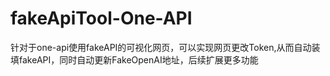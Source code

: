 # fakeApiTool-One-API
 针对于one-api使用fakeAPI的可视化网页，可以实现网页更改Token,从而自动装填fakeAPI，同时自动更新FakeOpenAI地址，后续扩展更多功能
